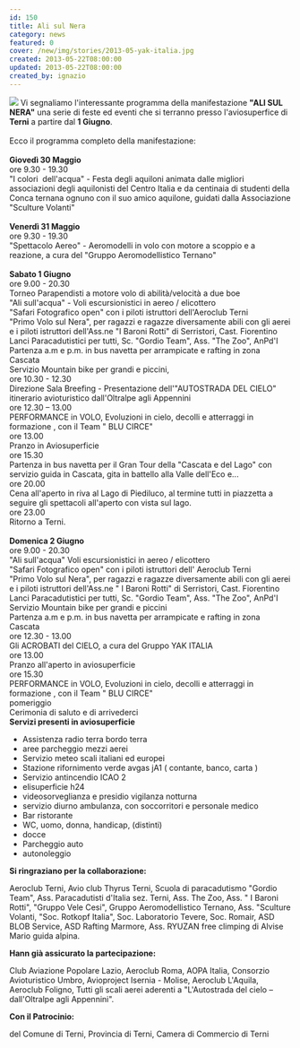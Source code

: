 ```yaml
---
id: 150
title: Ali sul Nera
category: news
featured: 0
cover: /new/img/stories/2013-05-yak-italia.jpg
created: 2013-05-22T08:00:00
updated: 2013-05-22T08:00:00
created_by: ignazio
---
```


<img class="float-start mr-3 w-[170px]" src="/new/img/stories/2013-05-yak-italia.jpg"/>
Vi segnaliamo l'interessante programma della manifestazione <strong class="whitespace-nowrap">"ALI SUL NERA"</strong>
una serie di feste ed eventi che si terranno presso l'aviosuperfice di <strong>Terni</strong> a partire dal <strong>1 Giugno</strong>.<br />
<br />
Ecco il programma completo della manifestazione:<br />
<br />

<div class="grid grid-cols-[auto,1fr] gap-y-1">
    <div class="col-span-2"><strong>Giovedì 30 Maggio</strong></div>
    <div class="px-2">ore 9.30 - 19.30</div>
    <div class="px-2">"I colori  dell'acqua" - Festa degli aquiloni animata dalle migliori associazioni degli aquilonisti del Centro Italia e da centinaia di studenti della Conca ternana ognuno con il suo amico aquilone, guidati dalla Associazione "Sculture Volanti"</div>
    <div class="col-span-2"><strong><br />Venerdì 31 Maggio</strong></div>
    <div class="px-2">ore 9.30 - 19.30</div>
    <div class="px-2">"Spettacolo Aereo" - Aeromodelli in volo con motore a scoppio e a reazione, a cura del "Gruppo Aeromodellistico Ternano"</div>
    <div class="col-span-2"><strong><br />Sabato 1 Giugno</strong></div>
    <div class="px-2">ore 9.00 - 20.30</div>
    <div class="px-2">Torneo Parapendisti a motore volo di abilità/velocità a due boe<br />"Ali sull'acqua" - Voli escursionistici in aereo / elicottero<br />"Safari Fotografico open" con i piloti istruttori dell'Aeroclub Terni<br />"Primo Volo sul Nera", per ragazzi e ragazze diversamente abili con gli aerei e i piloti istruttori dell'Ass.ne "I Baroni Rotti" di Serristori, Cast. Fiorentino<br />Lanci Paracadutistici per tutti, Sc. "Gordio Team", Ass. "The Zoo", AnPd'I<br />Partenza a.m e p.m. in bus navetta per arrampicate e rafting in zona Cascata<br />Servizio Mountain bike per grandi e piccini,</div>
    <div class="px-2">ore 10.30 - 12.30</div>
    <div class="px-2">Direzione Sala Breefing - Presentazione dell'"AUTOSTRADA DEL CIELO" itinerario avioturistico dall'Oltralpe agli Appennini</div>
    <div class="px-2">ore 12.30 – 13.00</div>
    <div class="px-2">PERFORMANCE in VOLO, Evoluzioni in cielo, decolli e atterraggi in formazione , con il Team " BLU CIRCE"</div>
    <div class="px-2">ore 13.00</div>
    <div class="px-2">Pranzo in Aviosuperficie</div>
    <div class="px-2">ore 15.30</div>
    <div class="px-2">Partenza in bus navetta per il Gran Tour della "Cascata e del Lago" con servizio guida in Cascata, gita in battello alla Valle dell'Eco e...</div>
    <div class="px-2">ore 20.00</div>
    <div class="px-2">Cena all'aperto in riva al Lago di Piediluco, al termine tutti in piazzetta a seguire gli spettacoli all'aperto con vista sul lago.</div>
    <div class="px-2">ore 23.00</div>
    <div class="px-2">Ritorno a Terni.</div>
    <div class="col-span-2"><br /><strong>Domenica 2 Giugno</strong></div>
    <div class="px-2">ore 9.00 - 20.30</div>
    <div class="px-2">"Ali sull'acqua" Voli escursionistici in aereo / elicottero<br />"Safari Fotografico open" con i piloti istruttori dell' Aeroclub Terni<br />"Primo Volo sul Nera", per ragazzi e ragazze diversamente abili con gli aerei e i piloti istruttori dell'Ass.ne " I Baroni Rotti" di Serristori, Cast. Fiorentino<br />Lanci Paracadutistici per tutti, Sc. "Gordio Team", Ass. "The Zoo", AnPd'I<br />Servizio Mountain bike per grandi e piccini<br />Partenza a.m e p.m. in bus navetta per arrampicate e rafting in zona Cascata</div>
    <div class="px-2">ore 12.30 - 13.00</div>
    <div class="px-2">Gli ACROBATI del CIELO, a cura del Gruppo YAK ITALIA</div>
    <div class="px-2">ore 13.00</div>
    <div class="px-2">Pranzo all'aperto in aviosuperficie</div>
    <div class="px-2">ore 15.30</div>
    <div class="px-2">PERFORMANCE in VOLO, Evoluzioni in cielo, decolli e atterraggi in formazione , con il Team " BLU CIRCE"</div>
    <div class="px-2">pomeriggio</div>
    <div class="px-2">Cerimonia di saluto e di arrivederci</div>
</div>

<div class="mt-6 mb-3">
    <strong>Servizi presenti in aviosuperficie</strong>
</div>

- Assistenza radio terra bordo terra
- aree parcheggio mezzi aerei
- Servizio meteo scali italiani ed europei
- Stazione rifornimento verde avgas jA1 ( contante, banco, carta )
- Servizio antincendio ICAO 2
- elisuperficie h24
- videosorveglianza e presidio vigilanza notturna
- servizio diurno ambulanza, con soccorritori e personale medico
- Bar ristorante
- WC, uomo, donna, handicap, (distinti)
- docce
- Parcheggio auto
- autonoleggio

<strong>Si ringraziano per la collaborazione:</strong>

Aeroclub Terni, Avio club Thyrus Terni, Scuola di paracadutismo "Gordio Team", Ass. Paracadutisti d'Italia sez. Terni, Ass. The Zoo, Ass. " I Baroni Rotti", "Gruppo Vele Cesi", Gruppo Aeromodellistico Ternano, Ass. "Sculture Volanti, "Soc. Rotkopf Italia", Soc. Laboratorio Tevere, Soc. Romair, ASD BLOB Service, ASD Rafting Marmore, Ass. RYUZAN free climping di Alvise Mario guida alpina.<br />

<strong>Hann già assicurato la partecipazione:</strong>

Club Aviazione Popolare Lazio, Aeroclub Roma, AOPA Italia, Consorzio Avioturistico Umbro, Avioproject Isernia - Molise, Aeroclub L'Aquila, Aeroclub Foligno, Tutti gli scali aerei aderenti a "L'Autostrada del cielo – dall'Oltralpe agli Appennini".<br />

<strong>Con il Patrocinio:</strong>

del Comune di Terni, Provincia di Terni, Camera di Commercio di Terni
